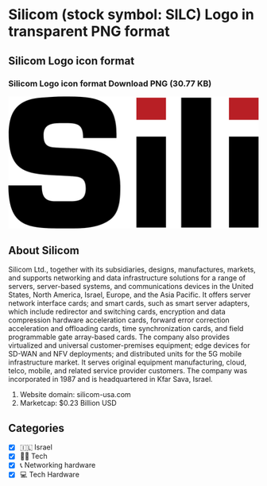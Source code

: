# Silicom (stock symbol: SILC) Logo in transparent PNG format

## Silicom Logo icon format

### Silicom Logo icon format Download PNG (30.77 KB)

![Silicom Logo icon format Download PNG (30.77 KB)](/img/orig/SILC-863514ea.png)

## About Silicom

Silicom Ltd., together with its subsidiaries, designs, manufactures, markets, and supports networking and data infrastructure solutions for a range of servers, server-based systems, and communications devices in the United States, North America, Israel, Europe, and the Asia Pacific. It offers server network interface cards; and smart cards, such as smart server adapters, which include redirector and switching cards, encryption and data compression hardware acceleration cards, forward error correction acceleration and offloading cards, time synchronization cards, and field programmable gate array-based cards. The company also provides virtualized and universal customer-premises equipment; edge devices for SD-WAN and NFV deployments; and distributed units for the 5G mobile infrastructure market. It serves original equipment manufacturing, cloud, telco, mobile, and related service provider customers. The company was incorporated in 1987 and is headquartered in Kfar Sava, Israel.

1. Website domain: silicom-usa.com
2. Marketcap: $0.23 Billion USD


## Categories
- [x] 🇮🇱 Israel
- [x] 👩‍💻 Tech
- [x] 📞 Networking hardware
- [x] 💻 Tech Hardware
